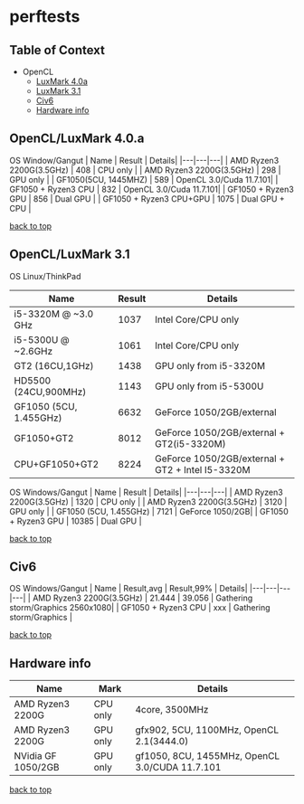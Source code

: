 perftests
========================

## Table of Context <a name="toc"></a>
- OpenCL
 	- [LuxMark 4.0a](#luxmark40a)
	- [LuxMark 3.1](#luxmark31)
	- [Civ6](#civ6)
	- [Hardware info](#hwinfo)

## OpenCL/LuxMark 4.0.a <a name="luxmark40a"></a>
OS Window/Gangut
| Name | Result | Details|
|---|---|---|
| AMD Ryzen3 2200G(3.5GHz)  | 408 | CPU only |
| AMD Ryzen3 2200G(3.5GHz)  | 298 | GPU only |
| GF1050(5CU, 1445MHZ)      | 589 | OpenCL 3.0/Cuda 11.7.101|
| GF1050 + Ryzen3 CPU       | 832 | OpenCL 3.0/Cuda 11.7.101|
| GF1050 + Ryzen3 GPU       | 856 | Dual GPU |
| GF1050 + Ryzen3 CPU+GPU   | 1075 | Dual GPU + CPU |

[back to top](#toc)

## OpenCL/LuxMark 3.1 <a name="luxmark31"></a>
OS Linux/ThinkPad

| Name | Result | Details|
|---|---|---|
| i5-3320M @ ~3.0 GHz|1037| Intel Core/CPU only|
| i5-5300U @ ~2.6GHz| 1061 | Intel Core/CPU only|
| GT2 (16CU,1GHz) | 1438| GPU only from i5-3320M|
| HD5500 (24CU,900MHz) | 1143 | GPU only from i5-5300U|
| GF1050 (5CU, 1.455GHz) | 6632 | GeForce 1050/2GB/external|
| GF1050+GT2 | 8012 | GeForce 1050/2GB/external + GT2(i5-3320M) |
| CPU+GF1050+GT2 | 8224 | GeForce 1050/2GB/external + GT2 + Intel I5-3320M|

OS Windows/Gangut
| Name | Result | Details|
|---|---|---|
| AMD Ryzen3 2200G(3.5GHz)    | 1320 | CPU only |
| AMD Ryzen3 2200G(3.5GHz)    | 3120 | GPU only |
| GF1050 (5CU, 1.455GHz) | 7121 | GeForce 1050/2GB|
| GF1050 + Ryzen3 GPU | 10385 | Dual GPU |

[back to top](#toc)

## Civ6 <a name="civ6"></a>
OS Windows/Gangut
| Name | Result,avg | Result,99% | Details|
|---|---|---|---|
| AMD Ryzen3 2200G(3.5GHz)    | 21.444 | 39.056 | Gathering storm/Graphics 2560x1080|
| GF1050 + Ryzen3 CPU | xxx | Gathering storm/Graphics |


[back to top](#toc)

## Hardware info <a name="hwinfo"></a>
| Name | Mark|Details|
|---|---|---|
| AMD Ryzen3 2200G   | CPU only | 4core, 3500MHz|
| AMD Ryzen3 2200G   | GPU only | gfx902, 5CU, 1100MHz, OpenCL 2.1(3444.0)|
| NVidia GF 1050/2GB | GPU only | gf1050, 8CU, 1455MHz, OpenCL 3.0/CUDA 11.7.101 |

[back to top](#toc)
